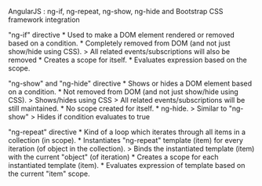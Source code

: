 AngularJS : ng-if, ng-repeat, ng-show, ng-hide and Bootstrap CSS framework integration

"ng-if" directive
    * Used to make a DOM element rendered or removed based on a condition.
    * Completely removed from DOM (and not just show/hide using CSS).
        > All related events/subscriptions will also be removed
    * Creates a scope for itself.
    * Evaluates expression based on the scope.

"ng-show" and "ng-hide" directive
    * Shows or hides a DOM element based on a condition.
    * Not removed from DOM (and not just show/hide using CSS).
        > Shows/hides using CSS
        > All related events/subscriptions will be still maintained.
    * No scope created for itself.
    * ng-hide.
        > Similar to "ng-show"
        > Hides if condition evaluates to true

"ng-repeat" directive
    * Kind of a loop which iterates through all items in a collection (in scope).
    * Instantiates "ng-repeat" template (item) for every iteration (of object in the collection).
        > Binds the instantiated template (item) with the current "object" (of iteration)
    *   Creates a scope for each instantiated template (item).
    * Evaluates expression of template based on the current "item" scope.